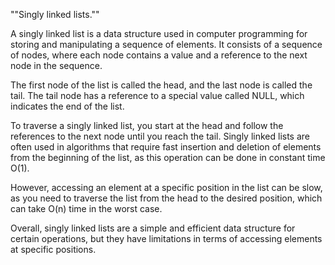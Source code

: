 ""Singly linked lists.""

A singly linked list is a data structure used in computer programming
for storing and manipulating a sequence of elements.
It consists of a sequence of nodes, where each node
contains a value and a reference to the next node in the sequence.

The first node of the list is called the head, and the last node is called the tail.
The tail node has a reference to a special value called NULL,
which indicates the end of the list.

To traverse a singly linked list, you start at the head and follow
the references to the next node until you reach the tail.
Singly linked lists are often used in algorithms that require fast
insertion and deletion of elements from the beginning of the list,
as this operation can be done in constant time O(1).

However, accessing an element at a specific position in the list can be slow, 
as you need to traverse the list from the head to the desired position,
which can take O(n) time in the worst case.

Overall, singly linked lists are a simple and efficient data structure for certain operations,
but they have limitations in terms of accessing elements at specific positions.
